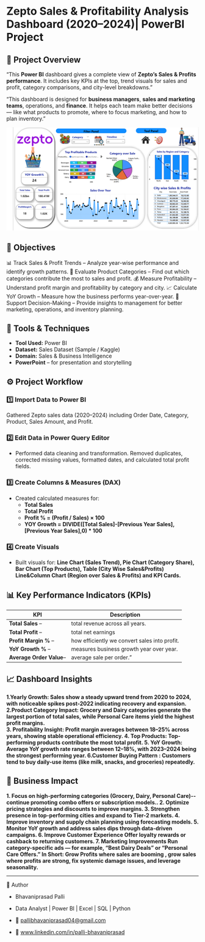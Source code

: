 # Zepto Sales & Profitability Analysis Dashboard (2020–2024)| PowerBI Project

## 📌 Project Overview

“This **Power BI** dashboard gives a complete view of **Zepto’s Sales & Profits performance**.
It includes key KPIs at the top, trend visuals for sales and profit, category comparisons, and city-level breakdowns.”

“This dashboard is designed for **business managers**, **sales and marketing teams**, operations, and **finance**.
It helps each team make better decisions — like what products to promote, where to focus marketing, and how to plan inventory.”

![image alt](https://github.com/pallibhavaniprasad04-ai/Zepto---Sales-Profits-Analysis--Power-BI/blob/main/Screenshot%202025-10-29%20220520.png)


## 🎯 Objectives
📊 Track Sales & Profit Trends – Analyze year-wise performance and identify growth patterns.
🛒 Evaluate Product Categories – Find out which categories contribute the most to sales and profit.
💰 Measure Profitability – Understand profit margin and profitability by category and city.
📈 Calculate YoY Growth – Measure how the business performs year-over-year.
📍 Support Decision-Making – Provide insights to management for better marketing, operations, and inventory planning.

## 🧰 Tools & Techniques
- **Tool Used:** Power BI  
- **Dataset:**  Sales Dataset (Sample / Kaggle)  
- **Domain:** Sales & Business Intelligence
- **PowerPoint** – for presentation and storytelling

## ⚙️ Project Workflow
### 1️⃣ **Import Data to Power BI**
Gathered Zepto sales data (2020–2024) including Order Date, Category, Product, Sales Amount, and Profit.


### 2️⃣ **Edit Data in Power Query Editor**
- Performed data cleaning and transformation.
  Removed duplicates, corrected missing values, formatted dates, and calculated total profit fields.

### 3️⃣ **Create Columns & Measures (DAX)**
- Created calculated measures for:
  - **Total Sales**  
  - **Total Profit**  
  - **Profit % = (Profit / Sales) × 100**
  - **YOY Growth = DIVIDE([Total Sales]-[Previous Year Sales],[Previous Year Sales],0) * 100**

 ### 4️⃣ **Create Visuals**
  - Built visuals for:
   **Line Chart (Sales Trend),
     Pie Chart (Category Share),
     Bar Chart (Top Products),
     Table (City Wise Sales&Profits)
     Line&Column Chart (Region over Sales & Profits) 
     and KPI Cards.**


 ## 📊 Key Performance Indicators (KPIs)
 | KPI | Description |
 |------|--------------|
 |**Total Sales** –| total revenue across all years.|
 |**Total Profit** – |total net earnings|
 |**Profit Margin %** – |how efficiently we convert sales into profit.|
 |**YoY Growth %** – | measures business growth year over year.|
 |**Average Order Value**– | average sale per order.”|

 
## 📈 Dashboard Insights 
   
**1.Yearly Growth:  Sales show a steady upward trend from 2020 to 2024, with noticeable spikes post-2022 indicating recovery and expansion.
2.Product Category Impact: Grocery and Dairy categories generate the largest portion of total sales, while Personal Care items yield the highest profit margins.    
3. Profitability Insight: Profit margin averages between 18–25% across years, showing stable operational efficiency.
4. Top Products: Top-performing products contribute the most total profit.
5. YoY Growth: Average YoY growth rate ranges between 12–18%, with 2023–2024 being the strongest performing year.
6.Customer Buying Pattern : Customers tend to buy daily-use items (like milk, snacks, and groceries) repeatedly.**


## 🚀 Business Impact

**1. Focus on high-performing categories (Grocery, Dairy, Personal Care)-- continue promoting combo offers or subscription models..
2. Optimize pricing strategies and discounts to improve margins.
3. Strengthen presence in top-performing cities and expand to Tier-2 markets.
4. Improve inventory and supply chain planning using forecasting models.
5. Monitor YoY growth and address sales dips through data-driven campaigns.
6. Improve Customer Experience Offer loyalty rewards or cashback to returning customers.
7. Marketing Improvements Run category-specific ads — for example, “Best Dairy Deals” or “Personal Care Offers.”
In Short: Grow Profits where sales are booming , grow sales where profits are strong, fix systemic damage issues, and leverage seasonality.**


---
👤 Author

- Bhavaniprasad Palli
- Data Analyst | Power BI | Excel | SQL | Python
- 📧 pallibhavaniprasad04@gmail.com

- 🔗 www.linkedin.com/in/palli-bhavaniprasad


